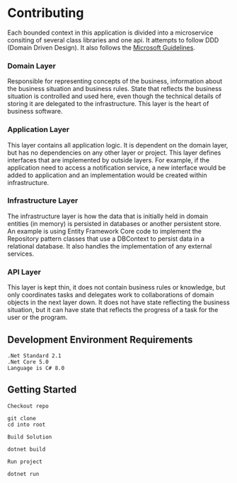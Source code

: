 # Contributing

Each bounded context in this application is divided into a microservice consiting of several class libraries and one api. It attempts to follow DDD (Domain Driven Design). It also follows the [Microsoft Guidelines](https://docs.microsoft.com/en-us/dotnet/standard/design-guidelines/).

### Domain Layer

Responsible for representing concepts of the business, information about the business situation and business rules. State that reflects the business situation is controlled and used here, even though the technical details of storing it are delegated to the infrastructure. This layer is the heart of business software.

### Application Layer

This layer contains all application logic. It is dependent on the domain layer, but has no dependencies on any other layer or project. This layer defines interfaces that are implemented by outside layers. For example, if the application need to access a notification service, a new interface would be added to application and an implementation would be created within infrastructure.

### Infrastructure Layer

The infrastructure layer is how the data that is initially held in domain entities (in memory) is persisted in databases or another persistent store. An example is using Entity Framework Core code to implement the Repository pattern classes that use a DBContext to persist data in a relational database. It also handles the implementation of any external services.

### API Layer

This layer is kept thin, it does not contain business rules or knowledge, but only coordinates tasks and delegates work to collaborations of domain objects in the next layer down. It does not have state reflecting the business situation, but it can have state that reflects the progress of a task for the user or the program.

## Development Environment Requirements

```
.Net Standard 2.1
.Net Core 5.0
Language is C# 8.0
```

## Getting Started

`Checkout repo`

```
git clone
cd into root
```

`Build Solution`

```
dotnet build
```

`Run project`

```
dotnet run
```
